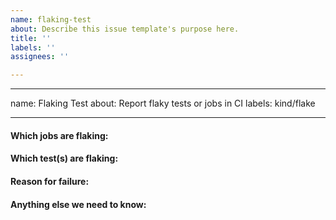 ```yaml
---
name: flaking-test
about: Describe this issue template's purpose here.
title: ''
labels: ''
assignees: ''

---
```


---
name: Flaking Test
about: Report flaky tests or jobs in CI
labels: kind/flake

---

#### Which jobs are flaking:

#### Which test(s) are flaking:

#### Reason for failure:

#### Anything else we need to know:
